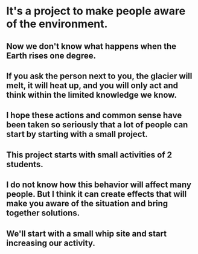 # It's a project to make people aware of the environment.

## Now we don't know what happens when the Earth rises one degree.

## If you ask the person next to you, the glacier will melt, it will heat up, and you will only act and think within the limited knowledge we know.

## I hope these actions and common sense have been taken so seriously that a lot of people can start by starting with a small project.

## This project starts with small activities of 2 students.

## I do not know how this behavior will affect many people. But I think it can create effects that will make you aware of the situation and bring together solutions.

## We'll start with a small whip site and start increasing our activity.
